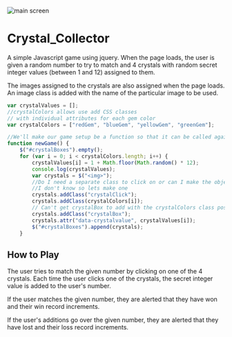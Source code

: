 ![main screen](https://github.com/gtbmed/Crystal_Collector/assets/images/fullScreen.png "Full Screen View")

# Crystal_Collector

A simple Javascript game using jquery.  When the page loads, the user is given a random number to try to match and 4 crystals with random secret integer values (between 1 and 12) assigned to them.

The images assigned to the crystals are also assigned when the page loads.  An image class is added with the name of the particular image to be used.

```javascript
var crystalValues = [];
//crystalColors allows use add CSS classes
// with individual attributes for each gem color
var crystalColors = ["redGem", "blueGem", "yellowGem", "greenGem"];

//We'll make our game setup be a function so that it can be called again after each win or loss.
function newGame() {
    $("#crystalBoxes").empty();
    for (var i = 0; i < crystalColors.length; i++) {
        crystalValues[i] = 1 + Math.floor(Math.random() * 12);
        console.log(crystalValues);
        var crystals = $("<img>");
        //Do I need a separate class to click on or can I make the object clicked on be an existing one?  
        //I don't know so lets make one
        crystals.addClass("crystalClick");
        crystals.addClass(crystalColors[i]);
        // Can't get crystalBox to add with the crystalColors class possibly because one is a string the other is a call to an array with strings
        crystals.addClass("crystalBox");  
        crystals.attr("data-crystalvalue", crystalValues[i]);
        $("#crystalBoxes").append(crystals);
    }
```

## How to Play
The user tries to match the given number by clicking on one of the 4 crystals.  Each time the user clicks one of the crystals, the secret integer value is added to the user's number.

If the user matches the given number, they are alerted that they have won and their win record increments.

If the user's additions go over the given number, they are alerted that they have lost and their loss record increments.
